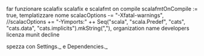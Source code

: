 far funzionare scalafix
scalafix e scalafmt on compile    scalafmtOnCompile := true,
templatizzare nome
scalacOptions -= "-Xfatal-warnings",
//scalacOptions += "-Yimports:" ++ Seq("scala", "scala.Predef", "cats", "cats.data", "cats.implicits").mkString(","),
organization name
developers
licenza
munit
decline

spezza con Settings._ e Dependencies._